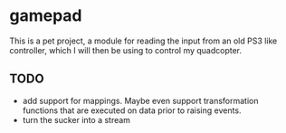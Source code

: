 # gamepad

This is a pet project, a module for reading the input from an old PS3 like controller, which I will then be using to control my quadcopter.

## TODO

- add support for mappings. Maybe even support transformation functions that are executed on data prior to raising events.
- turn the sucker into a stream
